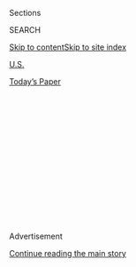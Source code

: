 <div id="app">

<div>

<div>

<div>

<div class="NYTAppHideMasthead css-1q2w90k e1suatyy0">

<div class="section css-ui9rw0 e1suatyy2">

<div class="css-eph4ug er09x8g0">

<div class="css-6n7j50">

</div>

<span class="css-1dv1kvn">Sections</span>

<div class="css-10488qs">

<span class="css-1dv1kvn">SEARCH</span>

</div>

[Skip to content](#site-content)[Skip to site
index](#site-index)

</div>

<div id="masthead-section-label" class="css-1wr3we4 eaxe0e00">

[U.S.](https://www.nytimes.com/section/us)

</div>

<div class="css-10698na e1huz5gh0">

</div>

</div>

<div id="masthead-bar-one" class="section hasLinks css-15hmgas e1csuq9d3">

<div class="css-uqyvli e1csuq9d0">

</div>

<div class="css-1uqjmks e1csuq9d1">

</div>

<div class="css-9e9ivx">

[](https://myaccount.nytimes.com/auth/login?response_type=cookie&client_id=vi)

</div>

<div class="css-1bvtpon e1csuq9d2">

[Today’s
Paper](https://www.nytimes.com/section/todayspaper)

</div>

</div>

</div>

</div>

<div data-aria-hidden="false">

<div id="site-content" data-role="main">

<div>

<div class="css-1aor85t" style="opacity:0.000000001;z-index:-1;visibility:hidden">

<div class="css-1hqnpie">

<div class="css-epjblv">

<span class="css-17xtcya">[U.S.](/section/us)</span><span class="css-x15j1o">|</span><span class="css-fwqvlz">Boston
Marathon Bomber’s Death Sentence May Depend on What His Jurors
Tweeted</span>

</div>

<div class="css-k008qs">

<div class="css-1iwv8en">

<span class="css-18z7m18"></span>

<div>

</div>

</div>

<span class="css-1n6z4y">https://nyti.ms/36ud9Ih</span>

<div class="css-1705lsu">

<div class="css-4xjgmj">

<div class="css-4skfbu" data-role="toolbar" data-aria-label="Social Media Share buttons, Save button, and Comments Panel with current comment count" data-testid="share-tools">

  - 
  - 
  - 
  - 
    
    <div class="css-6n7j50">
    
    </div>

  - 

</div>

</div>

</div>

</div>

</div>

</div>

<div id="NYT_TOP_BANNER_REGION" class="css-13pd83m">

</div>

<div id="top-wrapper" class="css-1sy8kpn">

<div id="top-slug" class="css-l9onyx">

Advertisement

</div>

[Continue reading the main
story](#after-top)

<div class="ad top-wrapper" style="text-align:center;height:100%;display:block;min-height:250px">

<div id="top" class="place-ad" data-position="top" data-size-key="top">

</div>

</div>

<div id="after-top">

</div>

</div>

<div>

<div id="sponsor-wrapper" class="css-1hyfx7x">

<div id="sponsor-slug" class="css-19vbshk">

Supported by

</div>

[Continue reading the main
story](#after-sponsor)

<div id="sponsor" class="ad sponsor-wrapper" style="text-align:center;height:100%;display:block">

</div>

<div id="after-sponsor">

</div>

</div>

<div class="css-186x18t">

</div>

<div class="css-1vkm6nb ehdk2mb0">

# Boston Marathon Bomber’s Death Sentence May Depend on What His Jurors Tweeted

</div>

At an appeals hearing in Boston, lawyers for Dzhokhar Tsarnaev,
condemned to death in the bombing, argued that trial errors corrupted
the
case.

<div class="css-79elbk" data-testid="photoviewer-wrapper">

<div class="css-z3e15g" data-testid="photoviewer-wrapper-hidden">

</div>

<div class="css-1a48zt4 ehw59r15" data-testid="photoviewer-children">

![<span class="css-16f3y1r e13ogyst0" data-aria-hidden="true">Journalists
waiting outside the federal courthouse in Boston on the first day of the
death penalty trial of Dzhokhar Tsarnaev in March
2015.</span><span class="css-cnj6d5 e1z0qqy90" itemprop="copyrightHolder"><span class="css-1ly73wi e1tej78p0">Credit...</span><span><span>Michael
Dwyer/Associated
Press</span></span></span>](https://static01.nyt.com/images/2019/12/12/us/12marathonbombing1/12marathonbombing1-articleLarge.jpg?quality=75&auto=webp&disable=upscale)

</div>

</div>

<div class="css-18e8msd">

<div class="css-pdw9fk epjyd6m0">

<div class="css-1txwxcy ey68jwv0" data-aria-hidden="true">

[![Ellen
Barry](https://static01.nyt.com/images/2018/10/08/multimedia/author-ellen-barry/author-ellen-barry-thumbLarge.png
"Ellen Barry")](https://www.nytimes.com/by/ellen-barry)[![Kate
Taylor](https://static01.nyt.com/images/2018/02/20/multimedia/author-kate-taylor/author-kate-taylor-thumbLarge.jpg
"Kate Taylor")](https://www.nytimes.com/by/kate-taylor)

</div>

<div class="css-1baulvz">

By [<span class="css-1baulvz" itemprop="name">Ellen
Barry</span>](https://www.nytimes.com/by/ellen-barry) and
[<span class="css-1baulvz last-byline" itemprop="name">Kate
Taylor</span>](https://www.nytimes.com/by/kate-taylor)

</div>

</div>

  - 
    
    <div class="css-ld3wwf e16638kd2">
    
    Published Dec. 12, 2019Updated Dec. 13,
    2019
    
    </div>

  - 
    
    <div class="css-4xjgmj">
    
    <div class="css-pvvomx" data-role="toolbar" data-aria-label="Social Media Share buttons, Save button, and Comments Panel with current comment count" data-testid="share-tools">
    
      - 
      - 
      - 
      - 
        
        <div class="css-6n7j50">
        
        </div>
    
      - 
    
    </div>
    
    </div>

</div>

</div>

<div class="section meteredContent css-1r7ky0e" name="articleBody" itemprop="articleBody">

<div class="css-1fanzo5 StoryBodyCompanionColumn">

<div class="css-53u6y8">

BOSTON — During the days after bombs exploded at the Boston Marathon in
2013, killing and maiming people who had gathered to cheer on runners, a
restaurant manager from Dorchester joined the chorus of heartbreak and
outrage on Twitter.

“:-( RIP little man,” wrote the woman, who used the handle HerLadyship,
of an 8-year-old boy from her neighborhood who had been killed. She
sympathized with Twitter friends forced to “shelter in place” during the
manhunt, but also said “it’s worse having to work knowing your family is
locked down\!”

When a 19-year-old named Dzhokhar Tsarnaev was arrested after the
attack, HerLadyship retweeted a post from someone who praised “all of
the law enforcement professionals who went through hell to bring in that
piece of garbage.”

More than six years later, those casual posts — by the woman who became
the forewoman of Mr. Tsarnaev’s jury — could become the basis for
reversing his death sentence.

</div>

</div>

<div class="css-1fanzo5 StoryBodyCompanionColumn">

<div class="css-53u6y8">

At an appeal hearing on Thursday, a panel of federal judges raised sharp
questions about whether Judge George A. O’Toole, who presided over Mr.
Tsarnaev’s trial in 2015, had adequately screened jurors for bias.

They zeroed in on a moment when Judge O’Toole learned that two sitting
jurors had failed to disclose tweets and Facebook posts about Mr.
Tsarnaev, and opted not to question them in detail about it or remove
them from the jury.

“It’s just very puzzling,” said Judge William J. Kayatta Jr., in remarks
to a government prosecutor. “You have a defendant who is clearly guilty
of this heinous crime and you then stretch and don’t try to follow the
rules that we’ve laid down for a trial.”

The line of questioning was echoed by Judge Ojetta Rogeriee Thompson,
who asked why the judge did not screen jurors in detail about where they
received information about Mr. Tsarnaev.

“Why isn’t this the kind of case that would require probing that kind of
information,” she said, “such that not doing so, even if it’s not an
abuse of law, is simply an abuse of discretion because the circumstances
simply require it?”

</div>

</div>

<div class="css-1fanzo5 StoryBodyCompanionColumn">

<div class="css-53u6y8">

Their questions offered a grain of hope to Mr. Tsarnaev’s defense team,
which has argued that it was impossible to select an impartial jury in
Boston, a city that had been steeped in powerful emotions over the
bombings and deluged with pretrial publicity.

The federal death sentence was a rare event in Massachusetts, which has
no death penalty for state crimes.

Mr. Tsarnaev and his older brother set down two pressure-cooker bombs
packed with nails and BBs in a crowd that had gathered to cheer on
marathon runners on April 13, 2013.

The bombs killed three people and injured 260 more, many of them
grievously. Seventeen people lost limbs. A fourth person, a law
enforcement officer, was killed a few days later as the brothers were
fleeing.

Ahead of the trial, two years later, Judge O’Toole [denied three
motions](https://www.nytimes.com/2014/09/25/us/trial-of-marathon-bombing-suspect-to-remain-in-boston-judge-rules.html?searchResultPosition=6)
for a change of venue, arguing that he could easily select impartial
jurors from a pool of five million people.

The defense has argued that two jurors had clearly demonstrated
prejudice against Mr. Tsarnaev.

Before the trial, Juror 286, a restaurant manager who was chosen as
forewoman of the jury, had tweeted or retweeted 22 posts about the
bombing, including the one that described Mr. Tsarnaev as “a piece of
garbage,” Mr. Tsarnaev’s lawyers say. Efforts by The New York Times to
reach the forewoman were unsuccessful.

Juror 138, a man who worked for the Peabody Water Department, had posted
on Facebook that he was in the jury pool for the case. One friend wrote
that “if you’re really on jury duty, this guys got no shot in hell.”
Another wrote, “play the part so u get on the jury then send him to jail
where he will be taken care of.”

</div>

</div>

<div class="css-1fanzo5 StoryBodyCompanionColumn">

<div class="css-53u6y8">

On the day of sentencing, the defense team’s brief said, Juror 138 said
on Twitter that Mr. Tsarnaev was “scum” and “trash,” and that he
belonged in a “dungeon where he will be forgotten about until his time
comes.” The former juror declined a request for comment from The Times.

Thursday’s arguments represent the first step in a process that will
probably last for years. The arguments are constrained to the trial
record, and must establish that the judge or prosecutors erred in some
way that is significant enough to merit a reversal, a high bar since
judges are typically granted broad discretion.

Discussions of the legal questions returned again and again to social
media, and the increasing difficulty of sealing off jurors from
prejudicial information.

Daniel Habib, a lawyer for Mr. Tsarnaev, said the screening rules were
from an era before social media, and were even more necessary now, when
potential jurors are immersed in “all manner of opinion and fact and
suggestion and innuendo about this case.”

“It wasn’t just that they were reading The Boston Globe,” Mr. Habib
said. “They were hearing from their family and their friends and
complete strangers on Twitter, on Facebook, on Instagram, and any other
social media they participated in, thoughts about the case and beliefs
about Tsarnaev.”

Sources of pretrial publicity, he said, “have multiplied, and are less
checked.”

Prosecutors have pushed back against the defense arguments, saying that
Juror 138 “never endorsed” the “flippant and joking remarks” left by his
friends on Facebook, and that Juror 286 may have failed to disclose her
Twitter posts because she misunderstood the instruction.

George Vien, a former federal prosecutor who now works at the law firm
Donnelly, Conroy & Gelhaar, said he did not believe that the evidence of
prejudice was strong.

</div>

</div>

<div class="css-1fanzo5 StoryBodyCompanionColumn">

<div class="css-53u6y8">

“I think everyone should stay off social media, but I don’t find it
compelling,” he said. “If you look at the overwhelming evidence against
him, and all the aggravating factors, it’s easy to understand why an
impartial jury would have come down on the side of the death penalty.”

One of the jurors, Kelley A. McCarthy, said in an interview that she
believed that the jury had been open-minded and had not been biased by
media coverage about the bombings.

“That was one thing the judge was very careful about, that there wasn’t
that bias,” she said. “I think we did it fairly, rationally.”

She said she was surprised to learn of social media posts by the
forewoman, and said that the forewoman had not had a significant
influence on other members of the jury.

“She was not a huge influencer on that trial,” she said. “I mean every
single person on the trial had their own free will, and she wasn’t
somebody who was persuading anybody, other than what the facts were.”

Liz Norden, the mother of two men who lost legs in the bombing, said a
reversal of the verdict or sentence would be a bitter disappointment.

“I think he got a fair trial,” she said. “His defense attorney said he
did it. He said he did it. There was no place in the world where you
could take it where it would be different. He terrorized a nation.”

</div>

</div>

<div class="css-1fanzo5 StoryBodyCompanionColumn">

<div class="css-53u6y8">

Ms. Norden, who is 57, said seeing Mr. Tsarnaev executed is “my only
hope in life now.”

“For the human part of me, it’s a sad situation to wish death on
anyone,” she said. “That’s not in my makeup. I’m not an eye for an
eye. But in this instance, I felt from Day 1 if he was found guilty,
that’s what I wanted. That’s what I thought justice would be.”

She added, “I personally hope I live long enough to see it.”

Alain Delaquérière contributed research.

</div>

</div>

<div>

</div>

</div>

<div>

</div>

<div>

</div>

<div>

</div>

<div>

<div id="bottom-wrapper" class="css-1ede5it">

<div id="bottom-slug" class="css-l9onyx">

Advertisement

</div>

[Continue reading the main
story](#after-bottom)

<div id="bottom" class="ad bottom-wrapper" style="text-align:center;height:100%;display:block;min-height:90px">

</div>

<div id="after-bottom">

</div>

</div>

</div>

</div>

</div>

## Site Index

<div>

</div>

## Site Information Navigation

  - [© <span>2020</span> <span>The New York Times
    Company</span>](https://help.nytimes.com/hc/en-us/articles/115014792127-Copyright-notice)

<!-- end list -->

  - [NYTCo](https://www.nytco.com/)
  - [Contact
    Us](https://help.nytimes.com/hc/en-us/articles/115015385887-Contact-Us)
  - [Work with us](https://www.nytco.com/careers/)
  - [Advertise](https://nytmediakit.com/)
  - [T Brand Studio](http://www.tbrandstudio.com/)
  - [Your Ad
    Choices](https://www.nytimes.com/privacy/cookie-policy#how-do-i-manage-trackers)
  - [Privacy](https://www.nytimes.com/privacy)
  - [Terms of
    Service](https://help.nytimes.com/hc/en-us/articles/115014893428-Terms-of-service)
  - [Terms of
    Sale](https://help.nytimes.com/hc/en-us/articles/115014893968-Terms-of-sale)
  - [Site
    Map](https://spiderbites.nytimes.com)
  - [Help](https://help.nytimes.com/hc/en-us)
  - [Subscriptions](https://www.nytimes.com/subscription?campaignId=37WXW)

</div>

</div>

</div>

</div>
